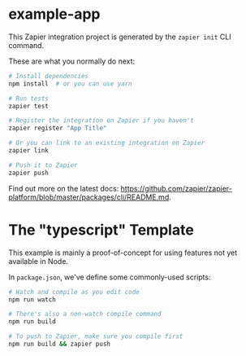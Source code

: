# example-app

This Zapier integration project is generated by the `zapier init` CLI command.

These are what you normally do next:

```bash
# Install dependencies
npm install  # or you can use yarn

# Run tests
zapier test

# Register the integration on Zapier if you haven't
zapier register "App Title"

# Or you can link to an existing integration on Zapier
zapier link

# Push it to Zapier
zapier push
```

Find out more on the latest docs: https://github.com/zapier/zapier-platform/blob/master/packages/cli/README.md.

# The "typescript" Template

This example is mainly a proof-of-concept for using features not yet available
in Node.

In `package.json`, we've define some commonly-used scripts:

```bash
# Watch and compile as you edit code
npm run watch

# There's also a non-watch compile command
npm run build

# To push to Zapier, make sure you compile first
npm run build && zapier push
```
